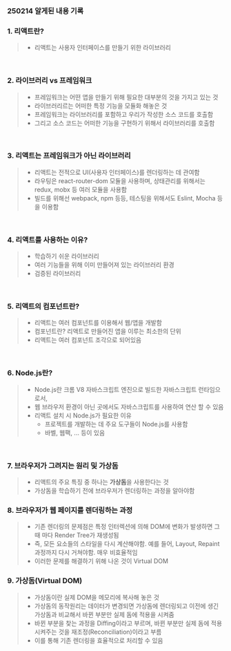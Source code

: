 ### 250214 알게된 내용 기록

### 1. 리액트란?

> - 리액트는 사용자 인터페이스를 만들기 위한 라이브러리


<br>

### 2. 라이브러리 vs 프레임워크

> - 프레임워크는 어떤 앱을 만들기 위해 필요한 대부분의 것을 가지고 있는 것 
> - 라이브러리르는 어떠한 특정 기능을 모듈화 해놓은 것 
> - 프레임워크는 라이브러리를 포함하고 우리가 작성한 소스 코드를 호출함 
> - 그리고 소스 코드는 어떠한 기능을 구현하기 위해서 라이브러리를 호출함 

<br>

### 3. 리액트는 프레임워크가 아닌 라이브러리

> - 리액트는 전적으로 UI(사용자 인터페이스)를 렌더링하는 데 관여함 
> - 라우팅은 react-router-dom 모듈을 사용하며, 상태관리를 위해서는 redux, mobx 등 여러 모듈을 사용함
> - 빌드를 위해선 webpack, npm 등등, 테스팅을 위해서도 Eslint, Mocha 등을 이용함 

<br>

### 4. 리액트를 사용하는 이유? 

> - 학습하기 쉬운 라이브러리
> - 여러 기능들을 위해 이미 만들어져 있는 라이브러리 환경 
> - 검증된 라이브러리 

<br>

### 5. 리액트의 컴포넌트란? 

> - 리액트는 여러 컴포넌트를 이용해서 웹/앱을 개발함
> - 컴포넌트란? 리액트로 만들어진 앱을 이루는 최소한의 단위
> - 리액트는 여러 컴포넌트 조각으로 되어있음

<br>

### 6. Node.js란?

> - Node.js란 크롬 V8 자바스크립트 엔진으로 빌드한 자바스크립트 런타임으로서,
> - 웹 브라우저 환경이 아닌 곳에서도 자바스크립트를 사용하여 연산 할 수 있음
> - 리액트 설치 시 Node.js가 필요한 이유
>   - 프로젝트를 개발하는 데 주요 도구들이 Node.js를 사용함
>   - 바벨, 웹팩, ... 등이 있음

<br>

### 7. 브라우저가 그려지는 원리 및 가상돔
> - 리액트의 주요 특징 중 하나는 <strong>가상돔</strong>을 사용한다는 것 
> - 가상돔을 학습하기 전에 브라우저가 렌더링하는 과정을 알아야함 

### 8. 브라우저가 웹 페이지를 렌더링하는 과정



> - 기존 렌더링의 문제점은 특정 인터렉션에 의해 DOM에 변화가 발생하면 그 때 마다 Render Tree가 재생성됨
> - 즉, 모든 요소들의 스타일을 다시 계산해야함. 예를 들어, Layout, Repaint 과정까지 다시 거쳐야함. 매우 비효율적임 
> - 이러한 문제를 해결하기 위해 나온 것이 Virtual DOM 

### 9. 가상돔(Virtual DOM)

> - 가상돔이란 실제 DOM을 메모리에 복사해 놓은 것 
> - 가상돔의 동작원리는 데이터가 변경되면 가상돔에 렌더링되고 이전에 생긴 가상돔과 비교해서 바뀐 부분만 실제 돔에 적용을 시켜줌
> - 바뀐 부분을 찾는 과정을 Diffing이라고 부르며, 바뀐 부분만 실제 돔에 적용시켜주는 것을 재조정(Reconciliation)이라고 부름
> - 이를 통해 기존 렌더링을 효율적으로 처리할 수 있음 
 



